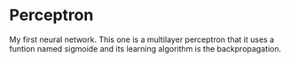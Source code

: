 # Perceptron
My first neural network. This one is a multilayer perceptron that it uses a funtion named sigmoide and its learning algorithm is the backpropagation.
